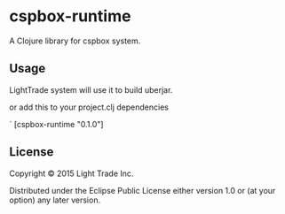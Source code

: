 # cspbox-runtime

A Clojure library for cspbox system.

## Usage

LightTrade system will use it to build uberjar.

or add this to your project.clj dependencies

`
[cspbox-runtime "0.1.0"]

## License

Copyright © 2015 Light Trade Inc.

Distributed under the Eclipse Public License either version 1.0 or (at
your option) any later version.
